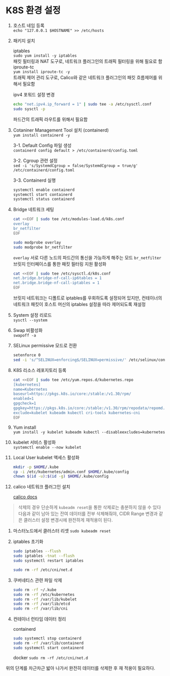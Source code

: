 # K8S 환경 설정

1. 호스트 네임 등록  
    `echo "127.0.0.1 $HOSTNAME" >> /etc/hosts`

2. 패키지 설치
  
    iptables  
    `sudo yum install -y iptables`  
    패킷 필터링과 NAT 도구로, 네트워크 플러그인의 트래픽 필터링을 위해 필요로 함
    iproute-tc  
    `yum install iproute-tc -y`  
    트래픽 제어 관리 도구로, Calico와 같은 네트워크 플러그인의 패킷 흐름제어를 위해서 필요함

    ipv4 포워드 설정 변경

    ```bash
    echo "net.ipv4.ip_forward = 1" | sudo tee -a /etc/sysctl.conf
    sudo sysctl -p
    ```  

    파드간의 트래픽 라우트를 위해서 필요함

3. Cotaniner Management Tool 설치 (containerd)  
    `yum install containerd -y`

    3-1. Default Config 파일 생성  
    `containerd config default > /etc/containerd/config.toml`

    3-2. Cgroup 관련 설정  
    `sed -i 's/SystemdCgroup = false/SystemdCgroup = true/g' /etc/containerd/config.toml`

    3-3. Containerd 실행  

    ```bash
    systemctl enable containerd
    systemctl start containerd
    systemctl status containerd
    ```

4. Bridge 네트워크 세팅  

    ```bash
    cat <<EOF | sudo tee /etc/modules-load.d/k8s.conf
    overlay
    br_netfilter
    EOF
    
    sudo modprobe overlay
    sudo modprobe br_netfilter
    ```

    `overlay` 서로 다른 노드의 파드간의 통신을 가능하게 해주는 모드
    `br_netfilter` 브릿지 인터페이스를 통한 패킷 필터링 지원 활성화

    ```bash
    cat <<EOF | sudo tee /etc/sysctl.d/k8s.conf
    net.bridge.bridge-nf-call-ip6tables = 1
    net.bridge.bridge-nf-call-iptables = 1
    EOF
    ```

    브릿지 네트워크는 디폴트로 iptables를 우회하도록 설정되어 있지만, 컨테이너의 네트워크 패킷이 호스트 머신의 iptables 설정을 따라 제어되도록 재설정

5. System 설정 리로드  
    `sysctl --system`

6. Swap 비활성화  
    `swapoff -a`

7. SELinux permissive 모드로 전환  

    ```bash
    setenforce 0
    sed -i 's/^SELINUX=enforcing$/SELINUX=permissive/' /etc/selinux/config
    ```

8. K8S 리소스 레포지토리 등록  

    ```bash
    cat <<EOF | sudo tee /etc/yum.repos.d/kubernetes.repo
    [kubernetes]
    name=Kubernetes
    baseurl=https://pkgs.k8s.io/core:/stable:/v1.30/rpm/
    enabled=1
    gpgcheck=1
    gpgkey=https://pkgs.k8s.io/core:/stable:/v1.30/rpm/repodata/repomd.xml.key
    exclude=kubelet kubeadm kubectl cri-tools kubernetes-cni
    EOF
    ```

9. Yum install  
    `yum install -y kubelet kubeadm kubectl --disableexcludes=kubernetes`

10. kubelet 서비스 활성화  
    `systemctl enable --now kubelet`

11. Local User kubelet 액세스 활성화  

    ```bash
    mkdir -p $HOME/.kube
    cp -i /etc/kubernetes/admin.conf $HOME/.kube/config
    chown $(id -u):$(id -g) $HOME/.kube/config
    ```

12. calico 네트워크 플러그인 설치

    [calico docs](https://docs.tigera.io/calico/latest/getting-started/kubernetes/quickstart#install-calico)

> 삭제의 경우 단순하게 `kubeadm reset`을 통한 삭제로는 충분하지 않을 수 있다 다음과 같이 남아 있는 잔여 데이터를 전부 삭제해줘야, CIDR Range 변경과 같은 클러스터 설정 변경시에 완전하게 재적용이 된다.

1. 마스터노드에서 클러스터 리셋
    `sudo kubeadm reset`

2. iptables 초기화

    ```bash
    sudo iptables --flush
    sudo iptables -tnat --flush
    sudo systemctl restart iptables
    
    sudo rm -rf /etc/cni/net.d
    ```

3. 쿠버네티스 관련 파일 삭제

    ```bash
    sudo rm -rf ~/.kube
    sudo rm -rf /etc/kubernetes
    sudo rm -rf /var/lib/kubelet
    sudo rm -rf /var/lib/etcd
    sudo rm -rf /var/lib/cni
    ```

4. 컨테이너 런타임 데이터 정리

    containerd

    ```bash
    sudo systemctl stop containerd
    sudo rm -rf /var/lib/containerd
    sudo systemctl start containerd
    ```

    docker
    `sudo rm -rf /etc/cni/net.d`

위의 단계를 차근차근 밟아 나가서 완전히 데이터를 삭제한 후 재 적용이 필요하다.
